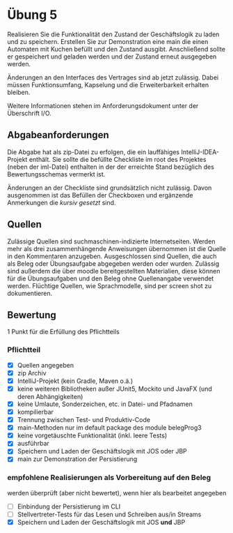 # Übung 5
Realisieren Sie die Funktionalität den Zustand der Geschäftslogik zu laden und zu speichern.
Erstellen Sie zur Demonstration eine main die einen Automaten mit Kuchen befüllt und den Zustand ausgibt. Anschließend sollte er gespeichert und geladen werden und der Zustand erneut ausgegeben werden.

Änderungen an den Interfaces des Vertrages sind ab jetzt zulässig. Dabei müssen Funktionsumfang, Kapselung und die Erweiterbarkeit erhalten bleiben.

Weitere Informationen stehen im Anforderungsdokument unter der Überschrift I/O.

## Abgabeanforderungen
Die Abgabe hat als zip-Datei zu erfolgen, die ein lauffähiges IntelliJ-IDEA-Projekt enthält. Sie sollte die befüllte Checkliste im root des Projektes (neben der iml-Datei) enthalten in der der erreichte Stand bezüglich des Bewertungsschemas vermerkt ist.

Änderungen an der Checkliste sind grundsätzlich nicht zulässig. Davon ausgenommen ist das Befüllen der Checkboxen und ergänzende Anmerkungen die _kursiv gesetzt_ sind.

## Quellen
Zulässige Quellen sind suchmaschinen-indizierte Internetseiten. Werden mehr als drei zusammenhängende Anweisungen übernommen ist die Quelle in den Kommentaren anzugeben. Ausgeschlossen sind Quellen, die auch als Beleg oder Übungsaufgabe abgegeben werden oder wurden. Zulässig sind außerdem die über moodle bereitgestellten Materialien, diese können für die Übungsaufgaben und den Beleg ohne Quellenangabe verwendet werden.
Flüchtige Quellen, wie Sprachmodelle, sind per screen shot zu dokumentieren.

## Bewertung
1 Punkt für die Erfüllung des Pflichtteils

### Pflichtteil
- [x] Quellen angegeben
- [x] zip Archiv
- [x] IntelliJ-Projekt (kein Gradle, Maven o.ä.)
- [x] keine weiteren Bibliotheken außer JUnit5, Mockito und JavaFX (und deren Abhängigkeiten)
- [x] keine Umlaute, Sonderzeichen, etc. in Datei- und Pfadnamen
- [x] kompilierbar
- [x] Trennung zwischen Test- und Produktiv-Code
- [x] main-Methoden nur im default package des module belegProg3
- [x] keine vorgetäuschte Funktionalität (inkl. leere Tests)
- [x] ausführbar
- [x] Speichern und Laden der Geschäftslogik mit JOS oder JBP
- [x] main zur Demonstration der Persistierung

### empfohlene Realisierungen als Vorbereitung auf den Beleg

werden überprüft (aber nicht bewertet), wenn hier als bearbeitet angegeben   

- [ ] Einbindung der Persistierung im CLI
- [ ] Stellvertreter-Tests für das Lesen und Schreiben aus/in Streams
- [x] Speichern und Laden der Geschäftslogik mit JOS **und** JBP
